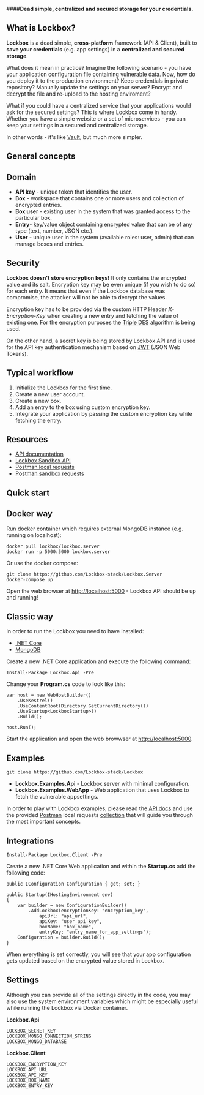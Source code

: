####**Dead simple, centralized and secured storage for your credentials.**

**What is Lockbox?**
----------------

**Lockbox** is a dead simple, **cross-platform** framework (API & Client), built to **save your credentials** (e.g. app settings) in a **centralized and secured storage**.

What does it mean in practice? Imagine the following scenario - you have your application configuration file containing vulnerable data. 
Now, how do you deploy it to the production environment? Keep credentials in private repository? Manually update the settings on your server? Encrypt and decrypt the file and re-upload to the hosting enviroment?

What if you could have a centralized service that your applications would ask for the secured settings? This is where Lockbox come in handy. Whether you have a simple website or a set of microservices - you can keep your settings in a secured and centralized storage.

In other words - it's like [Vault](https://www.vaultproject.io), but much more simpler.

**General concepts**
----------------

## Domain

- **API key** - unique token that identifies the user.
- **Box** - workspace that contains one or more users and collection of encrypted entries.
- **Box user** - existing user in the system that was granted access to the particular box.
- **Entry**- key/value object containing encrypted value that can be of any type (text, number, JSON etc.).
- **User** - unique user in the system (available roles: user, admin) that can manage boxes and entries. 

## Security

**Lockbox doesn't store encryption keys!** It only contains the encrypted value and its salt. Encryption key may be even unique (if you wish to do so) for each entry.
It means that even if the Lockbox database was compromise, the attacker will not be able to decrypt the values.

Encryption key has to be provided via the custom HTTP Header *X-Encryption-Key* when creating a new entry and fetching the value of existing one.
For the encryption purposes the [Triple DES](http://www.cryptographyworld.com/des.htm) algorithm is being used.

On the other hand, a secret key is being stored by Lockbox API and is used for the API key authentication mechanism based on [JWT](https://jwt.io) (JSON Web Tokens). 

## Typical workflow

1. Initialize the Lockbox for the first time.
2. Create a new user account.
3. Create a new box.
4. Add an entry to the box using custom encryption key.
5. Integrate your application by passing the custom encryption key while fetching the entry.


**Resources**
----------------
- [API documentation](http://docs.lockbox.apiary.io)
- [Lockbox Sandbox API](https://sandbox-api.getlockbox.com/)
- [Postman local requests](https://www.getpostman.com/collections/4f6336f107cc8a6a6721)
- [Postman sandbox requests](https://www.getpostman.com/collections/e8ec27a2bb4fe7ab66fb)


**Quick start**
----------------

## Docker way

Run docker container which requires external MongoDB instance (e.g. running on localhost):
```
docker pull lockbox/lockbox.server
docker run -p 5000:5000 lockbox.server 
```

Or use the docker compose:

```
git clone https://github.com/Lockbox-stack/Lockbox.Server
docker-compose up
```

Open the web browser at [http://localhost:5000](http://localhost:5000) - Lockbox API should be up and running!

## Classic way

In order to run the Lockbox you need to have installed:
- [.NET Core](https://dotnet.github.io)
- [MongoDB](https://www.mongodb.com/download-center)


Create a new .NET Core application and execute the following command:

```
Install-Package Lockbox.Api -Pre
```

Change your **Program.cs** code to look like this:

```
var host = new WebHostBuilder()
    .UseKestrel()
    .UseContentRoot(Directory.GetCurrentDirectory())
    .UseStartup<LockboxStartup>()
    .Build();

host.Run();
```

Start the application and open the web browwser at [http://localhost:5000](http://localhost:5000).


**Examples**
----------------

```
git clone https://github.com/Lockbox-stack/Lockbox
```

- **Lockbox.Examples.Api** - Lockbox server with minimal configuration.
- **Lockbox.Examples.WebApp** - Web application that uses Lockbox to fetch the vulnerable appsettings.

In order to play with Lockbox examples, please read the [API docs](http://docs.lockbox.apiary.io) and use the provided [Postman](https://www.getpostman.com) local requests [collection](https://www.getpostman.com/collections/4f6336f107cc8a6a6721) that will guide you through the most important concepts.


**Integrations**
----------------


```
Install-Package Lockbox.Client -Pre
```

Create a new .NET Core Web application and within the **Startup.cs** add the following code:

```
public IConfiguration Configuration { get; set; }

public Startup(IHostingEnvironment env)
{
    var builder = new ConfigurationBuilder()
        .AddLockbox(encryptionKey: "encryption_key",  
            apiUrl: "api_url",                         
            apiKey: "user_api_key",                    
            boxName: "box_name",
            entryKey: "entry_name_for_app_settings");
    Configuration = builder.Build();
}
```

When everything is set correctly, you will see that your app configuration gets updated based on the encrypted value stored in Lockbox.


**Settings**
----------------

Although you can provide all of the settings directly in the code, you may also use the system environment variables which might be especially useful while running the Lockbox via Docker container.

**Lockbox.Api**

```
LOCKBOX_SECRET_KEY
LOCKBOX_MONGO_CONNECTION_STRING
LOCKBOX_MONGO_DATABASE
```

**Lockbox.Client**
```
LOCKBOX_ENCRYPTION_KEY
LOCKBOX_API_URL
LOCKBOX_API_KEY
LOCKBOX_BOX_NAME
LOCKBOX_ENTRY_KEY
```
